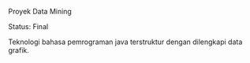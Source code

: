 Proyek Data Mining

Status: Final

Teknologi bahasa pemrograman java terstruktur dengan dilengkapi data grafik.
